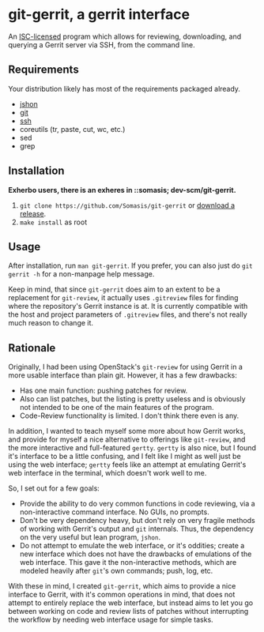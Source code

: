 # git-gerrit, a gerrit interface

An [ISC-licensed](LICENSE) program which allows for reviewing, downloading,
and querying a Gerrit server via SSH, from the command line.

## Requirements
Your distribution likely has most of the requirements packaged already.

- [jshon](https://github.com/keenerd/jshon)
- [git](http://git-scm.com)
- [ssh](http://www.openssh.com/)
- coreutils (tr, paste, cut, wc, etc.)
- sed
- grep

## Installation
**Exherbo users, there is an exheres in ::somasis; dev-scm/git-gerrit.**

1. `git clone https://github.com/Somasis/git-gerrit` or [download a release].
2. `make install` as root

## Usage
After installation, run `man git-gerrit`. If you prefer, you can also just do
`git gerrit -h` for a non-manpage help message.

Keep in mind, that since `git-gerrit` does aim to an extent to be a
replacement for `git-review`, it actually uses `.gitreview` files for
finding where the repository's Gerrit instance is at. It is currently
compatible with the host and project parameters of `.gitreview` files, and
there's not really much reason to change it.

## Rationale
Originally, I had been using OpenStack's `git-review` for using Gerrit in a
more usable interface than plain git. However, it has a few drawbacks:

- Has one main function: pushing patches for review.
- Also can list patches, but the listing is pretty useless and is obviously
  not intended to be one of the main features of the program.
- Code-Review functionality is limited. I don't think there even is any.

In addition, I wanted to teach myself some more about how Gerrit works, and
provide for myself a nice alternative to offerings like `git-review`, and the
more interactive and full-featured `gertty`. `gertty` is also nice, but I
found it's interface to be a little confusing, and I felt like I might as well
just be using the web interface; `gertty` feels like an attempt at emulating
Gerrit's web interface in the terminal, which doesn't work well to me.

So, I set out for a few goals:

- Provide the ability to do very common functions in code reviewing, via
  a non-interactive command interface. No GUIs, no prompts.
- Don't be very dependency heavy, but don't rely on very fragile methods of
  working with Gerrit's output and `git` internals. Thus, the dependency on
  the very useful but lean program, `jshon`.
- Do not attempt to emulate the web interface, or it's oddities; create a
  new interface which does not have the drawbacks of emulations of the web
  interface. This gave it the non-interactive methods, which are modeled
  heavily after `git`'s own commands; push, log, etc.

With these in mind, I created `git-gerrit`, which aims to provide a nice
interface to Gerrit, with it's common operations in mind, that does not
attempt to entirely replace the web interface, but instead aims to let you
go between working on code and review lists of patches without interrupting
the workflow by needing web interface usage for simple tasks.

[download a release]: https://github.com/Somasis/git-gerrit/releases
